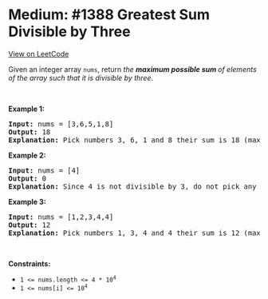
Medium: #1388 Greatest Sum Divisible by Three
=======================
[View on LeetCode](https://leetcode.com/problems/greatest-sum-divisible-by-three/)
</hr>
<p>Given an integer array <code>nums</code>, return <em>the <strong>maximum possible sum </strong>of elements of the array such that it is divisible by three</em>.</p>

<p>&nbsp;</p>
<p><strong class="example">Example 1:</strong></p>

<pre>
<strong>Input:</strong> nums = [3,6,5,1,8]
<strong>Output:</strong> 18
<strong>Explanation:</strong> Pick numbers 3, 6, 1 and 8 their sum is 18 (maximum sum divisible by 3).</pre>

<p><strong class="example">Example 2:</strong></p>

<pre>
<strong>Input:</strong> nums = [4]
<strong>Output:</strong> 0
<strong>Explanation:</strong> Since 4 is not divisible by 3, do not pick any number.
</pre>

<p><strong class="example">Example 3:</strong></p>

<pre>
<strong>Input:</strong> nums = [1,2,3,4,4]
<strong>Output:</strong> 12
<strong>Explanation:</strong> Pick numbers 1, 3, 4 and 4 their sum is 12 (maximum sum divisible by 3).
</pre>

<p>&nbsp;</p>
<p><strong>Constraints:</strong></p>

<ul>
	<li><code>1 &lt;= nums.length &lt;= 4 * 10<sup>4</sup></code></li>
	<li><code>1 &lt;= nums[i] &lt;= 10<sup>4</sup></code></li>
</ul>

